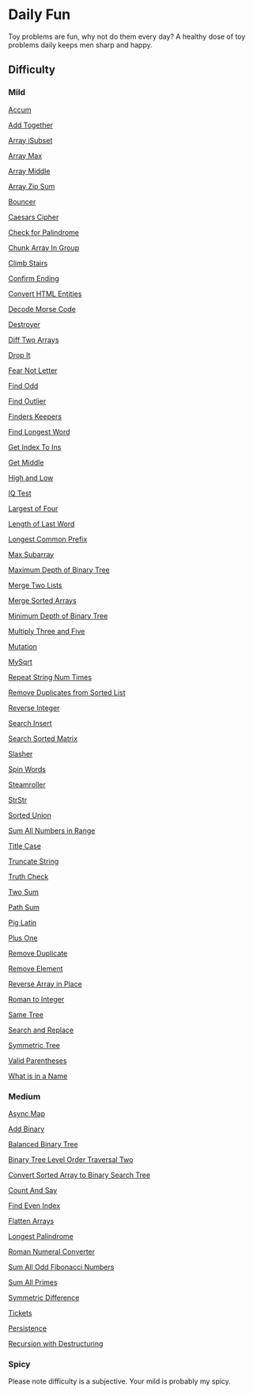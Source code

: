 <h1>Daily Fun</h1>
Toy problems are fun, why not do them every day?
A healthy dose of toy problems daily keeps men sharp and happy.

<h2>Difficulty</h2>

<h3>Mild</h3>
<p><a href="/Accum.js" target="_blank">Accum</a></p>
<p><a href="/Add_Together.js" target="_blank">Add Together</a></p>
<p><a href="/Array_isSubset.js" target="_blank">Array iSubset</a></p>
<p><a href="/Array_Max.js" target="_blank">Array Max</a></p>
<p><a href="/Array_Middle.js" target="_blank">Array Middle</a></p>
<p><a href="/Array_Zip_Sum.js" target="_blank">Array Zip Sum</a></p>
<p><a href="/Bouncer.js" target="_blank">Bouncer</a></p>
<p><a href="/Caesars_Cipher.js" target="_blank">Caesars Cipher</a></p>
<p><a href="/Check_for_Palindromes.js" target="_blank">Check for Palindrome</a><p>
<p><a href="/Chunk_Array_In_Group.js" target="_blank">Chunk Array In Group</a><p>
<p><a href="/Climb_Stairs.js" target="_blank">Climb Stairs</a><p>
<p><a href="/Confirm_Ending.js" target="_blank">Confirm Ending</a></p>
<p><a href="/Convert_HTML_Entities.js" target="_blank">Convert HTML Entities</a></p>
<p><a href="/Decode_Morse_Code.js" target="_blank">Decode Morse Code</a></p>
<p><a href="/Destroyer.js" target="_blank">Destroyer</a></p>
<p><a href="/Diff_Two_Arrays.js" target="_blank">Diff Two Arrays</a></p>
<p><a href="/Drop_It.js" target="_blank">Drop It</a></p>
<p><a href="/Fear_Not_Letter.js" target="_blank">Fear Not Letter</a></p>
<p><a href="/Find_Odd.js" target="_blank">Find Odd</a></p>
<p><a href="/Find_Outlier.js" target="_blank">Find Outlier</a></p>
<p><a href="/Finders_Keepers.js" target="_blank">Finders Keepers</a></p>
<p><a href="/Find_Longest_Word.js" target="_blank">Find Longest Word</a></p>
<p><a href="/Get_Index_To_Ins.js" target="_blank">Get Index To Ins </a></p>
<p><a href="/Get_Middle.js" target="_blank">Get Middle</a></p>
<p><a href="/High_and_Low.js" target="_blank">High and Low</a></p>
<p><a href="/IQ_Test.js" target="_blank">IQ Test</a></p>
<p><a href="/Largest_of_Four.js" target="_blank">Largest of Four</a></p>
<p><a href="/Length_of_Last_Word.js" target="_blank">Length of Last Word</a></p>
<p><a href="/Longest_Common_Prefix.js" target="_blank">Longest Common Prefix</a></p>
<p><a href="/Max_Subarray.js" target="_blank">Max Subarray</a></p>
<p><a href="/Maximum_Depth_of_Binary_Tree.js" target="_blank">Maximum Depth of Binary Tree</a></p>
<p><a href="/Merge_Two_Lists.js" target="_blank">Merge Two Lists</a></p>
<p><a href="/Merge_Sorted_Arrays.js" target="_blank">Merge Sorted Arrays</a></p>
<p><a href="/Minimum_Depth_of_Binary_Tree.js" target="_blank">Minimum Depth of Binary Tree</a></p>
<p><a href="/Multiply_Three_and_Five.js" target="_blank">Multiply Three and Five</a></p>
<p><a href="/Mutation.js" target="_blank">Mutation</a></p>
<p><a href="/MySqrt.js" target="_blank">MySqrt</a></p>
<p><a href="/Repeat_String_Num_Times.js" target="_blank">Repeat String Num Times</a></p>
<p><a href="/Remove_Duplicates_from_Sorted_List.js" target="_blank">Remove Duplicates from Sorted List</a></p>
<p><a href="/Reverse_Integer.js" target="_blank">Reverse Integer</a></p>
<p><a href="/Search_Insert.js" target="_blank">Search Insert</a></p>
<p><a href="/Search_Sorted_Matrix.js" target="_blank">Search Sorted Matrix</a></p>
<p><a href="/Slasher.js" target="_blank">Slasher</a></p>
<p><a href="/Spin_Words.js" target="_blank">Spin Words</a></p>
<p><a href="/Steamroller.js" target="_blank">Steamroller</a></p>
<p><a href="/StrStr.js" target="_blank">StrStr</a></p>
<p><a href="/Sorted_Union.js" target="_blank">Sorted Union</a></p>
<p><a href="/Sum_All_Numbers_in_Range.js" target="_blank">Sum All Numbers in Range</a></p>
<p><a href="/Title_Case.js" target="_blank">Title Case</a></p>
<p><a href="/Truncate_String.js" target="_blank">Truncate String</a></p>
<p><a href="/Truth_Check.js" target="_blank">Truth Check</a></p>
<p><a href="/Two_Sum.js" target="_blank">Two Sum</a></p>
<p><a href="/Path_Sum.js" target="_blank">Path Sum</a></p>
<p><a href="/Pig_Latin.js" target="_blank">Pig Latin</a></p>
<p><a href="/Plus_One.js" target="_blank">Plus One</a></p>
<p><a href="/Remove_Duplicate.js" target="_blank">Remove Duplicate</a></p>
<p><a href="/Remove_Element.js" target="_blank">Remove Element</a></p>
<p><a href="/Reverse_Array_in_Place.js" target="_blank">Reverse Array in Place</a></p>
<p><a href="/Roman_to_Integer.js" target="_blank">Roman to Integer</a></p>
<p><a href="/Same_Tree.js" target="_blank">Same Tree</a></p>
<p><a href="/Search_and_Replace.js" target="_blank">Search and Replace</a></p>
<p><a href="/Symmetric_Tree.js" target="_blank">Symmetric Tree</a></p>
<p><a href="/Valid_Parentheses.js" target="_blank">Valid Parentheses</a></p>
<p><a href="/What_is_in_a_Name.js" target="_blank">What is in a Name</a></p>

<h3>Medium</h3>
<p><a href="/Async_Map.js" target="_blank">Async Map</a></p>
<p><a href="/Add_Binary.js" target="_blank">Add Binary</a></p>
<p><a href="/Balanced_Binary_Tree.js" target="_blank">Balanced Binary Tree</a></p>
<p><a href="/Binary_Tree_Level_Order_Traversal_Two.js" target="_blank">Binary Tree Level Order Traversal Two</a></p>
<p><a href="/Convert_Sorted_Array_to_Binary_Search_Tree
.js" target="_blank">Convert Sorted Array to Binary Search Tree
</a></p>
<p><a href="/Count_And_Say.js" target="_blank">Count And Say</a></p>
<p><a href="/Find_Even_Index.js" target="_blank">Find Even Index</a></p>
<p><a href="/Flatten_Arrays.js" target="_blank">Flatten Arrays</a></p>
<p><a href="/Longest_Palindrome.js" target="_blank">Longest Palindrome</a></p>
<p><a href="/Roman_Numeral_Converter.js" target="_blank">Roman Numeral Converter</a></p>
<p><a href="/Sum_All_Odd_Fibonacci_Numbers.js" target="_blank">Sum All Odd Fibonacci Numbers</a></p>
<p><a href="/Sum_All_Primes.js" target="_blank">Sum All Primes</a></p>
<p><a href="/Symmetric_Difference.js" target="_blank">Symmetric Difference</a></p>
<p><a href="/Tickets.js" target="_blank">Tickets</a></p>
<p><a href="/Persistence.js" target="_blank">Persistence</a></p>
<p><a href="/Recursion_with_Destructuring.js" target="_blank">Recursion with Destructuring</a></p>

<h3>Spicy</h3>

Please note difficulty is a subjective. Your mild is probably my spicy.
